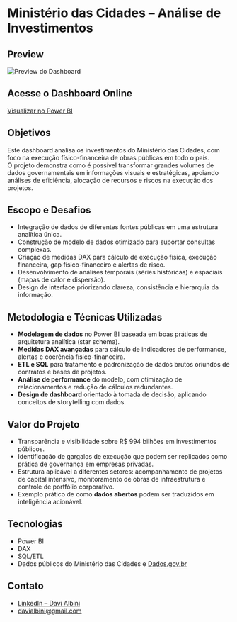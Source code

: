# Ministério das Cidades – Análise de Investimentos

## Preview
![Preview do Dashboard](https://github.com/user-attachments/assets/235d1825-800d-45b0-a27d-e98ea71cbf80)

## Acesse o Dashboard Online
[Visualizar no Power BI](https://app.powerbi.com/view?r=eyJrIjoiZDczYzU5NTMtZGU3Yy00NGQ5LWE3ZDctOTkyNWRjNGJlZDY2IiwidCI6IjFhNTAwM2YxLTAyOWItNGQ5MC05NjExLWJmNmNiZDcxMmNiOCJ9)

## Objetivos
Este dashboard analisa os investimentos do Ministério das Cidades, com foco na execução físico-financeira de obras públicas em todo o país.  
O projeto demonstra como é possível transformar grandes volumes de dados governamentais em informações visuais e estratégicas, apoiando análises de eficiência, alocação de recursos e riscos na execução dos projetos.

## Escopo e Desafios
- Integração de dados de diferentes fontes públicas em uma estrutura analítica única.  
- Construção de modelo de dados otimizado para suportar consultas complexas.  
- Criação de medidas DAX para cálculo de execução física, execução financeira, gap físico-financeiro e alertas de risco.  
- Desenvolvimento de análises temporais (séries históricas) e espaciais (mapas de calor e dispersão).  
- Design de interface priorizando clareza, consistência e hierarquia da informação.  

## Metodologia e Técnicas Utilizadas
- **Modelagem de dados** no Power BI baseada em boas práticas de arquitetura analítica (star schema).  
- **Medidas DAX avançadas** para cálculo de indicadores de performance, alertas e coerência físico-financeira.  
- **ETL e SQL** para tratamento e padronização de dados brutos oriundos de contratos e bases de projetos.  
- **Análise de performance** do modelo, com otimização de relacionamentos e redução de cálculos redundantes.  
- **Design de dashboard** orientado à tomada de decisão, aplicando conceitos de storytelling com dados.  

## Valor do Projeto
- Transparência e visibilidade sobre R$ 994 bilhões em investimentos públicos.  
- Identificação de gargalos de execução que podem ser replicados como prática de governança em empresas privadas.  
- Estrutura aplicável a diferentes setores: acompanhamento de projetos de capital intensivo, monitoramento de obras de infraestrutura e controle de portfólio corporativo.  
- Exemplo prático de como **dados abertos** podem ser traduzidos em inteligência acionável.  

## Tecnologias
- Power BI  
- DAX  
- SQL/ETL  
- Dados públicos do Ministério das Cidades e [Dados.gov.br](https://www.dados.gov.br)

## Contato
- [LinkedIn – Davi Albini](https://www.linkedin.com/in/davialbini/)  
- davialbini@gmail.com

